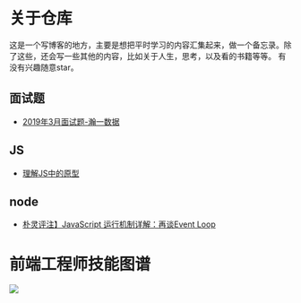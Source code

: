 # 关于仓库
这是一个写博客的地方，主要是想把平时学习的内容汇集起来，做一个备忘录。除了这些，还会写一些其他的内容，比如关于人生，思考，以及看的书籍等等。
有没有兴趣随意star。

## 面试题

- [2019年3月面试题-瀚一数据](https://github.com/CharlesGC/dream/issues/1)

## JS

- [理解JS中的原型](https://github.com/CharlesGC/dream/issues/2)

## node

- [朴灵评注】JavaScript 运行机制详解：再谈Event Loop](https://github.com/CharlesGC/dream/issues/4)

# 前端工程师技能图谱

![](https://raw.githubusercontent.com/kamranahmedse/developer-roadmap/master/images/frontend.png)
